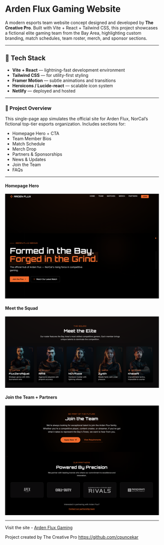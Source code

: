 # Arden Flux Gaming Website

A modern esports team website concept designed and developed by **The Creative Pro**. Built with Vite + React + Tailwind CSS, this project showcases a fictional elite gaming team from the Bay Area, highlighting custom branding, match schedules, team roster, merch, and sponsor sections.

---

## 🔧 Tech Stack

- **Vite + React** — lightning-fast development environment
- **Tailwind CSS** — for utility-first styling
- **Framer Motion** — subtle animations and transitions
- **Heroicons / Lucide-react** — scalable icon system
- **Netlify** — deployed and hosted

---

### 🧠 Project Overview

This single-page app simulates the official site for Arden Flux, NorCal’s fictional top-tier esports organization. Includes sections for:

- Homepage Hero + CTA
- Team Member Bios
- Match Schedule
- Merch Drop
- Partners & Sponsorships
- News & Updates
- Join the Team
- FAQs

---

#### Homepage Hero

![Hero CTA](./readme-assets/01-heading-call-to-action.png)

#### Meet the Squad

![Meet the Squad](./readme-assets/02-meet-the-team.png)

#### Join the Team + Partners

![Join + Partners](./readme-assets/03-join-our-team.png)

---
Visit the site - [Arden Flux Gaming](https://arden-flux-gaming.netlify.app)

Project created by The Creative Pro
https://github.com/cpuncekar
